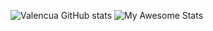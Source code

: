 ![Valencua GitHub stats](https://github-readme-stats.vercel.app/api?username=Valencua&show_icons=true&theme=dracula)
![My Awesome Stats](https://awesome-github-stats.azurewebsites.net/user-stats/guadii?cardType=level&theme=radical&preferLogin=false)
